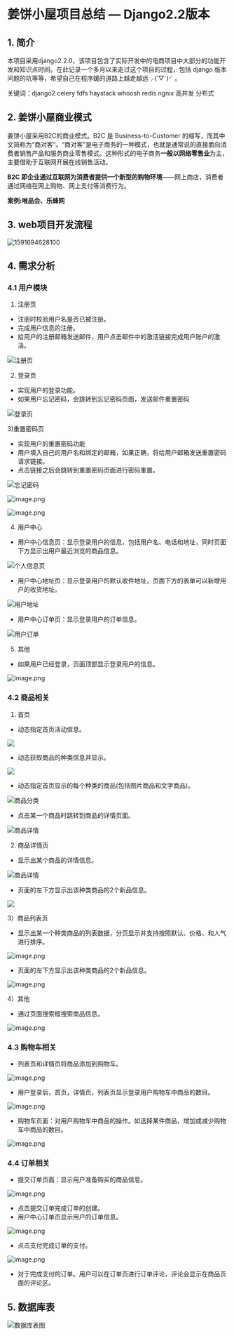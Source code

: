 # 姜饼小屋项目总结 — Django2.2版本

## 1. 简介

本项目采用django2.2.0，该项目包含了实际开发中的电商项目中大部分的功能开发和知识点时间。在此记录一个多月以来走过这个项目的过程，包括 django 版本问题的坑等等，希望自己在程序媛的道路上越走越远╭(′▽`)╯。

关键词：django2  celery fdfs haystack whoosh redis ngnix 高并发 分布式



## 2. 姜饼小屋商业模式

姜饼小屋采用B2C的商业模式。B2C 是 Business-to-Customer 的缩写，而其中文简称为“商对客”。“商对客”是电子商务的一种模式，也就是通常说的直接面向消费者销售产品和服务商业零售模式。这种形式的电子商务**一般以网络零售业**为主，主要借助于互联网开展在线销售活动。

**B2C 即企业通过互联网为消费者提供一个新型的购物环境**——网上商店，消费者通过网络在网上购物、网上支付等消费行为。 

**案例:唯品会、乐蜂网**



## 3. web项目开发流程

![1591694628100](https://upload-images.jianshu.io/upload_images/15729314-ad459951a7c4762f.png?imageMogr2/auto-orient/strip%7CimageView2/2/w/1240)

## 4. 需求分析

### 4.1 用户模块

1) 注册页

- 注册时校验用户名是否已被注册。
- 完成用户信息的注册。
- 给用户的注册邮箱发送邮件，用户点击邮件中的激活链接完成用户账户的激活。

![注册页](https://upload-images.jianshu.io/upload_images/15729314-9fe886bdd67898b0.png?imageMogr2/auto-orient/strip%7CimageView2/2/w/1240)

2) 登录页

- 实现用户的登录功能。
- 如果用户忘记密码，会跳转到忘记密码页面，发送邮件重置密码

![登录页](https://upload-images.jianshu.io/upload_images/15729314-70aae577b22dcec7.png?imageMogr2/auto-orient/strip%7CimageView2/2/w/1240)

3)重置密码页

- 实现用户的重置密码功能
- 用户填入自己的用户名和绑定的邮箱，如果正确，将给用户邮箱发送重置密码请求链接。
- 点击链接之后会跳转到重置密码页面进行密码重置。

![忘记密码](https://upload-images.jianshu.io/upload_images/15729314-15eeef4d5f14a54d.png?imageMogr2/auto-orient/strip%7CimageView2/2/w/1240)

![image.png](https://upload-images.jianshu.io/upload_images/15729314-49b7002c94a11b6d.png?imageMogr2/auto-orient/strip%7CimageView2/2/w/1240)

![image.png](https://upload-images.jianshu.io/upload_images/15729314-f12ec4bdbd837b0b.png?imageMogr2/auto-orient/strip%7CimageView2/2/w/1240)

4) 用户中心

- 用户中心信息页：显示登录用户的信息，包括用户名、电话和地址，同时页面下方显示出用户最近浏览的商品信息。

![个人信息页](https://upload-images.jianshu.io/upload_images/15729314-6c10e1b40fa19c98.png?imageMogr2/auto-orient/strip%7CimageView2/2/w/1240)

- 用户中心地址页：显示登录用户的默认收件地址，页面下方的表单可以新增用户的收货地址。

![用户地址](https://upload-images.jianshu.io/upload_images/15729314-20424d496b26dcb0.png?imageMogr2/auto-orient/strip%7CimageView2/2/w/1240)

- 用户中心订单页：显示登录用户的订单信息。

![用户订单](https://upload-images.jianshu.io/upload_images/15729314-34f99e184c4e9190.png?imageMogr2/auto-orient/strip%7CimageView2/2/w/1240)

5) 其他

- 如果用户已经登录，页面顶部显示登录用户的信息。

![image.png](https://upload-images.jianshu.io/upload_images/15729314-2e2767dfd6816cef.png?imageMogr2/auto-orient/strip%7CimageView2/2/w/1240)



### 4.2 商品相关

1) 首页

- 动态指定首页活动信息。

![](https://upload-images.jianshu.io/upload_images/15729314-c11c0adea50bb8cf.png?imageMogr2/auto-orient/strip%7CimageView2/2/w/1240)

- 动态获取商品的种类信息并显示。

![](https://upload-images.jianshu.io/upload_images/15729314-aa7f5d58c286ef06.png?imageMogr2/auto-orient/strip%7CimageView2/2/w/1240)

- 动态指定首页显示的每个种类的商品(包括图片商品和文字商品)。

![商品分类](https://upload-images.jianshu.io/upload_images/15729314-525faf78f19cd663.png?imageMogr2/auto-orient/strip%7CimageView2/2/w/1240)

- 点击某一个商品时跳转到商品的详情页面。

![商品详情](https://upload-images.jianshu.io/upload_images/15729314-55b0c5a2524558f6.png?imageMogr2/auto-orient/strip%7CimageView2/2/w/1240)

2) 商品详情页

- 显示出某个商品的详情信息。

![商品详情](https://upload-images.jianshu.io/upload_images/15729314-55b0c5a2524558f6.png?imageMogr2/auto-orient/strip%7CimageView2/2/w/1240)

- 页面的左下方显示出该种类商品的2个新品信息。

![](https://upload-images.jianshu.io/upload_images/15729314-506b9bedeb65be09.png?imageMogr2/auto-orient/strip%7CimageView2/2/w/1240)

3）商品列表页

- 显示出某一个种类商品的列表数据，分页显示并支持按照默认、价格、和人气进行排序。

![image.png](https://upload-images.jianshu.io/upload_images/15729314-2e5fb3e5834f1cb9.png?imageMogr2/auto-orient/strip%7CimageView2/2/w/1240)

- 页面的左下方显示出该种类商品的2个新品信息。

![image.png](https://upload-images.jianshu.io/upload_images/15729314-4cbc4bf06618f25e.png?imageMogr2/auto-orient/strip%7CimageView2/2/w/1240)

4）其他

- 通过页面搜索框搜索商品信息。

![image.png](https://upload-images.jianshu.io/upload_images/15729314-4e49d7eadb7f4c10.png?imageMogr2/auto-orient/strip%7CimageView2/2/w/1240)

### 4.3 购物车相关

- 列表页和详情页将商品添加到购物车。

![image.png](https://upload-images.jianshu.io/upload_images/15729314-90429bcd7167d285.png?imageMogr2/auto-orient/strip%7CimageView2/2/w/1240)

- 用户登录后，首页，详情页，列表页显示登录用户购物车中商品的数目。

![image.png](https://upload-images.jianshu.io/upload_images/15729314-70659094b51db571.png?imageMogr2/auto-orient/strip%7CimageView2/2/w/1240)

- 购物车页面：对用户购物车中商品的操作。如选择某件商品，增加或减少购物车中商品的数目。

![image.png](https://upload-images.jianshu.io/upload_images/15729314-00dc4d753ccce2de.png?imageMogr2/auto-orient/strip%7CimageView2/2/w/1240)

### 4.4 订单相关

- 提交订单页面：显示用户准备购买的商品信息。

![image.png](https://upload-images.jianshu.io/upload_images/15729314-7e1b914f5fe51e9a.png?imageMogr2/auto-orient/strip%7CimageView2/2/w/1240)

- 点击提交订单完成订单的创建。
- 用户中心订单页显示用户的订单信息。

![image.png](https://upload-images.jianshu.io/upload_images/15729314-4b3ad1e5078d6891.png?imageMogr2/auto-orient/strip%7CimageView2/2/w/1240)

- 点击支付完成订单的支付。

![image.png](https://upload-images.jianshu.io/upload_images/15729314-265b7ef6691020f5.png?imageMogr2/auto-orient/strip%7CimageView2/2/w/1240)

- 对于完成支付的订单。用户可以在订单页进行订单评论，评论会显示在商品页面的评论区。



## 5. 数据库表

![数据库表图](https://upload-images.jianshu.io/upload_images/15729314-e6921d318ff6867f.png?imageMogr2/auto-orient/strip%7CimageView2/2/w/1240)

